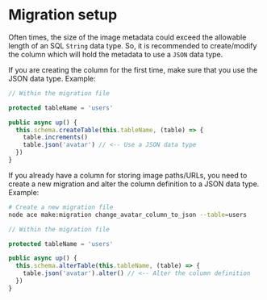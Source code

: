 # Migration setup

Often times, the size of the image metadata could exceed the allowable length of an SQL `String` data type. So, it is recommended to create/modify the column which will hold the metadata to use a `JSON` data type.

If you are creating the column for the first time, make sure that you use the JSON data type. Example:

```ts
// Within the migration file

protected tableName = 'users'

public async up() {
  this.schema.createTable(this.tableName, (table) => {
    table.increments()
    table.json('avatar') // <-- Use a JSON data type
  })
}
```

If you already have a column for storing image paths/URLs, you need to create a new migration and alter the column definition to a JSON data type. Example:

```bash
# Create a new migration file
node ace make:migration change_avatar_column_to_json --table=users
```

```ts
// Within the migration file

protected tableName = 'users'

public async up() {
  this.schema.alterTable(this.tableName, (table) => {
    table.json('avatar').alter() // <-- Alter the column definition
  })
}
```
